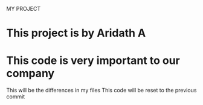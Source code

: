 MY PROJECT
# This project is by Aridath A
# This code is very important to our company
This will be the differences in my files
This code will be reset to the previous commit
